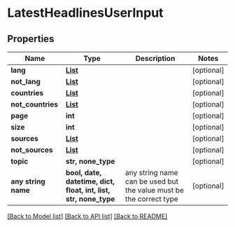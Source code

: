# LatestHeadlinesUserInput


## Properties
Name | Type | Description | Notes
------------ | ------------- | ------------- | -------------
**lang** | [**List**](List.md) |  | [optional] 
**not_lang** | [**List**](List.md) |  | [optional] 
**countries** | [**List**](List.md) |  | [optional] 
**not_countries** | [**List**](List.md) |  | [optional] 
**page** | **int** |  | [optional] 
**size** | **int** |  | [optional] 
**sources** | [**List**](List.md) |  | [optional] 
**not_sources** | [**List**](List.md) |  | [optional] 
**topic** | **str, none_type** |  | [optional] 
**any string name** | **bool, date, datetime, dict, float, int, list, str, none_type** | any string name can be used but the value must be the correct type | [optional]

[[Back to Model list]](../README.md#documentation-for-models) [[Back to API list]](../README.md#documentation-for-api-endpoints) [[Back to README]](../README.md)


